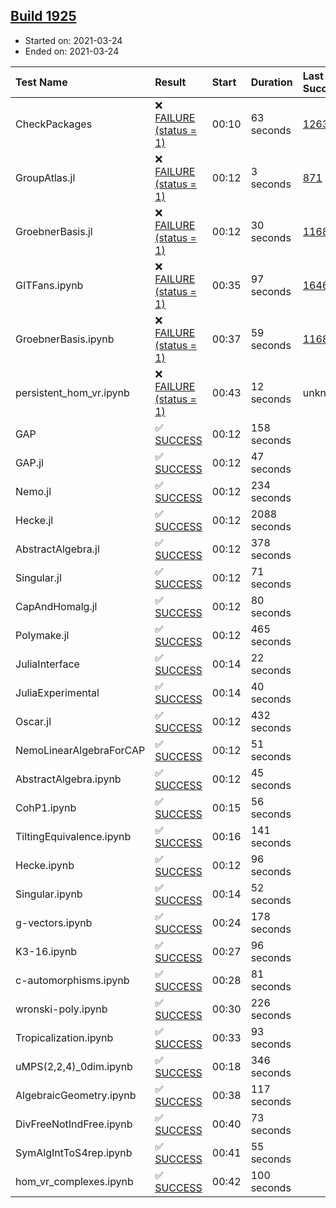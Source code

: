 ## [Build 1925](https://oscarci.mathematik.uni-kl.de/job/oscar-stable/1925/)

* Started on: 2021-03-24
* Ended on: 2021-03-24

| Test Name    | Result | Start | Duration | Last Success | First Failure |
|:-------------|:-------|:------|:---------|:-------------|:--------------|
| CheckPackages | ❌ [FAILURE (status = 1)](https://oscarci.mathematik.uni-kl.de/job/oscar-stable/1925/artifact/logs/build-1925/CheckPackages.log) | 00:10 | 63 seconds | [1263](https://oscarci.mathematik.uni-kl.de/job/oscar-stable/1263/) | [1264](https://oscarci.mathematik.uni-kl.de/job/oscar-stable/1264/) |
| GroupAtlas.jl | ❌ [FAILURE (status = 1)](https://oscarci.mathematik.uni-kl.de/job/oscar-stable/1925/artifact/logs/build-1925/GroupAtlas.jl.log) | 00:12 | 3 seconds | [871](https://oscarci.mathematik.uni-kl.de/job/oscar-stable/871/) | [872](https://oscarci.mathematik.uni-kl.de/job/oscar-stable/872/) |
| GroebnerBasis.jl | ❌ [FAILURE (status = 1)](https://oscarci.mathematik.uni-kl.de/job/oscar-stable/1925/artifact/logs/build-1925/GroebnerBasis.jl.log) | 00:12 | 30 seconds | [1168](https://oscarci.mathematik.uni-kl.de/job/oscar-stable/1168/) | [1169](https://oscarci.mathematik.uni-kl.de/job/oscar-stable/1169/) |
| GITFans.ipynb | ❌ [FAILURE (status = 1)](https://oscarci.mathematik.uni-kl.de/job/oscar-stable/1925/artifact/logs/build-1925/GITFans.ipynb.log) | 00:35 | 97 seconds | [1646](https://oscarci.mathematik.uni-kl.de/job/oscar-stable/1646/) | [1647](https://oscarci.mathematik.uni-kl.de/job/oscar-stable/1647/) |
| GroebnerBasis.ipynb | ❌ [FAILURE (status = 1)](https://oscarci.mathematik.uni-kl.de/job/oscar-stable/1925/artifact/logs/build-1925/GroebnerBasis.ipynb.log) | 00:37 | 59 seconds | [1168](https://oscarci.mathematik.uni-kl.de/job/oscar-stable/1168/) | [1169](https://oscarci.mathematik.uni-kl.de/job/oscar-stable/1169/) |
| persistent_hom_vr.ipynb | ❌ [FAILURE (status = 1)](https://oscarci.mathematik.uni-kl.de/job/oscar-stable/1925/artifact/logs/build-1925/persistent_hom_vr.ipynb.log) | 00:43 | 12 seconds | unknown | unknown |
| GAP | ✅ [SUCCESS](https://oscarci.mathematik.uni-kl.de/job/oscar-stable/1925/artifact/logs/build-1925/GAP.log) | 00:12 | 158 seconds |  |  |
| GAP.jl | ✅ [SUCCESS](https://oscarci.mathematik.uni-kl.de/job/oscar-stable/1925/artifact/logs/build-1925/GAP.jl.log) | 00:12 | 47 seconds |  |  |
| Nemo.jl | ✅ [SUCCESS](https://oscarci.mathematik.uni-kl.de/job/oscar-stable/1925/artifact/logs/build-1925/Nemo.jl.log) | 00:12 | 234 seconds |  |  |
| Hecke.jl | ✅ [SUCCESS](https://oscarci.mathematik.uni-kl.de/job/oscar-stable/1925/artifact/logs/build-1925/Hecke.jl.log) | 00:12 | 2088 seconds |  |  |
| AbstractAlgebra.jl | ✅ [SUCCESS](https://oscarci.mathematik.uni-kl.de/job/oscar-stable/1925/artifact/logs/build-1925/AbstractAlgebra.jl.log) | 00:12 | 378 seconds |  |  |
| Singular.jl | ✅ [SUCCESS](https://oscarci.mathematik.uni-kl.de/job/oscar-stable/1925/artifact/logs/build-1925/Singular.jl.log) | 00:12 | 71 seconds |  |  |
| CapAndHomalg.jl | ✅ [SUCCESS](https://oscarci.mathematik.uni-kl.de/job/oscar-stable/1925/artifact/logs/build-1925/CapAndHomalg.jl.log) | 00:12 | 80 seconds |  |  |
| Polymake.jl | ✅ [SUCCESS](https://oscarci.mathematik.uni-kl.de/job/oscar-stable/1925/artifact/logs/build-1925/Polymake.jl.log) | 00:12 | 465 seconds |  |  |
| JuliaInterface | ✅ [SUCCESS](https://oscarci.mathematik.uni-kl.de/job/oscar-stable/1925/artifact/logs/build-1925/JuliaInterface.log) | 00:14 | 22 seconds |  |  |
| JuliaExperimental | ✅ [SUCCESS](https://oscarci.mathematik.uni-kl.de/job/oscar-stable/1925/artifact/logs/build-1925/JuliaExperimental.log) | 00:14 | 40 seconds |  |  |
| Oscar.jl | ✅ [SUCCESS](https://oscarci.mathematik.uni-kl.de/job/oscar-stable/1925/artifact/logs/build-1925/Oscar.jl.log) | 00:12 | 432 seconds |  |  |
| NemoLinearAlgebraForCAP | ✅ [SUCCESS](https://oscarci.mathematik.uni-kl.de/job/oscar-stable/1925/artifact/logs/build-1925/NemoLinearAlgebraForCAP.log) | 00:12 | 51 seconds |  |  |
| AbstractAlgebra.ipynb | ✅ [SUCCESS](https://oscarci.mathematik.uni-kl.de/job/oscar-stable/1925/artifact/logs/build-1925/AbstractAlgebra.ipynb.log) | 00:12 | 45 seconds |  |  |
| CohP1.ipynb | ✅ [SUCCESS](https://oscarci.mathematik.uni-kl.de/job/oscar-stable/1925/artifact/logs/build-1925/CohP1.ipynb.log) | 00:15 | 56 seconds |  |  |
| TiltingEquivalence.ipynb | ✅ [SUCCESS](https://oscarci.mathematik.uni-kl.de/job/oscar-stable/1925/artifact/logs/build-1925/TiltingEquivalence.ipynb.log) | 00:16 | 141 seconds |  |  |
| Hecke.ipynb | ✅ [SUCCESS](https://oscarci.mathematik.uni-kl.de/job/oscar-stable/1925/artifact/logs/build-1925/Hecke.ipynb.log) | 00:12 | 96 seconds |  |  |
| Singular.ipynb | ✅ [SUCCESS](https://oscarci.mathematik.uni-kl.de/job/oscar-stable/1925/artifact/logs/build-1925/Singular.ipynb.log) | 00:14 | 52 seconds |  |  |
| g-vectors.ipynb | ✅ [SUCCESS](https://oscarci.mathematik.uni-kl.de/job/oscar-stable/1925/artifact/logs/build-1925/g-vectors.ipynb.log) | 00:24 | 178 seconds |  |  |
| K3-16.ipynb | ✅ [SUCCESS](https://oscarci.mathematik.uni-kl.de/job/oscar-stable/1925/artifact/logs/build-1925/K3-16.ipynb.log) | 00:27 | 96 seconds |  |  |
| c-automorphisms.ipynb | ✅ [SUCCESS](https://oscarci.mathematik.uni-kl.de/job/oscar-stable/1925/artifact/logs/build-1925/c-automorphisms.ipynb.log) | 00:28 | 81 seconds |  |  |
| wronski-poly.ipynb | ✅ [SUCCESS](https://oscarci.mathematik.uni-kl.de/job/oscar-stable/1925/artifact/logs/build-1925/wronski-poly.ipynb.log) | 00:30 | 226 seconds |  |  |
| Tropicalization.ipynb | ✅ [SUCCESS](https://oscarci.mathematik.uni-kl.de/job/oscar-stable/1925/artifact/logs/build-1925/Tropicalization.ipynb.log) | 00:33 | 93 seconds |  |  |
| uMPS(2,2,4)_0dim.ipynb | ✅ [SUCCESS](https://oscarci.mathematik.uni-kl.de/job/oscar-stable/1925/artifact/logs/build-1925/uMPS-2-2-4-_0dim.ipynb.log) | 00:18 | 346 seconds |  |  |
| AlgebraicGeometry.ipynb | ✅ [SUCCESS](https://oscarci.mathematik.uni-kl.de/job/oscar-stable/1925/artifact/logs/build-1925/AlgebraicGeometry.ipynb.log) | 00:38 | 117 seconds |  |  |
| DivFreeNotIndFree.ipynb | ✅ [SUCCESS](https://oscarci.mathematik.uni-kl.de/job/oscar-stable/1925/artifact/logs/build-1925/DivFreeNotIndFree.ipynb.log) | 00:40 | 73 seconds |  |  |
| SymAlgIntToS4rep.ipynb | ✅ [SUCCESS](https://oscarci.mathematik.uni-kl.de/job/oscar-stable/1925/artifact/logs/build-1925/SymAlgIntToS4rep.ipynb.log) | 00:41 | 55 seconds |  |  |
| hom_vr_complexes.ipynb | ✅ [SUCCESS](https://oscarci.mathematik.uni-kl.de/job/oscar-stable/1925/artifact/logs/build-1925/hom_vr_complexes.ipynb.log) | 00:42 | 100 seconds |  |  |
